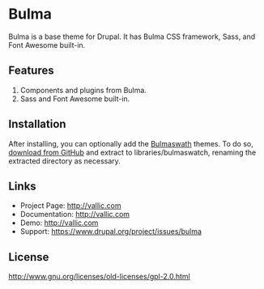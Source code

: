 # Bulma
Bulma is a base theme for Drupal.
It has Bulma CSS framework, Sass, and Font Awesome built-in.

## Features
1. Components and plugins from Bulma.
2. Sass and Font Awesome built-in.

## Installation
After installing, you can optionally add the
[Bulmaswath](https://jenil.github.io/bulmaswatch) themes. To do so,
[download from GitHub](https://github.com/jenil/bulmaswatch) and extract to
libraries/bulmaswatch, renaming the extracted directory as necessary.

## Links
* Project Page:   http://vallic.com
* Documentation:  http://vallic.com
* Demo:           http://vallic.com
* Support:        https://www.drupal.org/project/issues/bulma

## License
http://www.gnu.org/licenses/old-licenses/gpl-2.0.html
